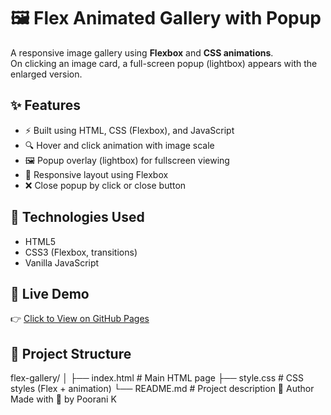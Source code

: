 # 🖼️ Flex Animated Gallery with Popup

A responsive image gallery using **Flexbox** and **CSS animations**.  
On clicking an image card, a full-screen popup (lightbox) appears with the enlarged version.

## ✨ Features

- ⚡ Built using HTML, CSS (Flexbox), and JavaScript
- 🔍 Hover and click animation with image scale
- 🖼️ Popup overlay (lightbox) for fullscreen viewing
- 📱 Responsive layout using Flexbox
- ❌ Close popup by click or close button

## 🔧 Technologies Used

- HTML5
- CSS3 (Flexbox, transitions)
- Vanilla JavaScript

## 🚀 Live Demo
👉 [Click to View on GitHub Pages](https://yazhcreations.github.io/flex-gallery)

## 📁 Project Structure
flex-gallery/
│
├── index.html # Main HTML page
├── style.css # CSS styles (Flex + animation)
└── README.md # Project description
📌 Author
Made with 💖 by Poorani K
